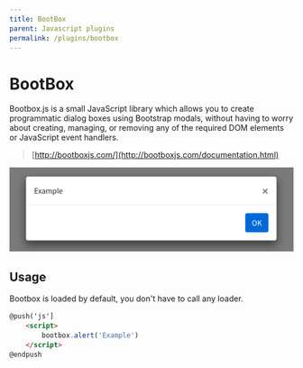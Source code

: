 ```yaml
---
title: BootBox
parent: Javascript plugins
permalink: /plugins/bootbox
---
```


# BootBox

Bootbox.js is a small JavaScript library which allows you to create programmatic dialog boxes using Bootstrap modals, without having to worry about creating, managing, or removing any of the required DOM elements or JavaScript event handlers. 

> [http://bootboxjs.com/](http://bootboxjs.com/documentation.html) 

![BootBox](../assets/img/bootbox.png)

## Usage

Bootbox is loaded by default, you don't have to call any loader.

```html
@push('js']
    <script>
        bootbox.alert('Example')
    </script>
@endpush
```
